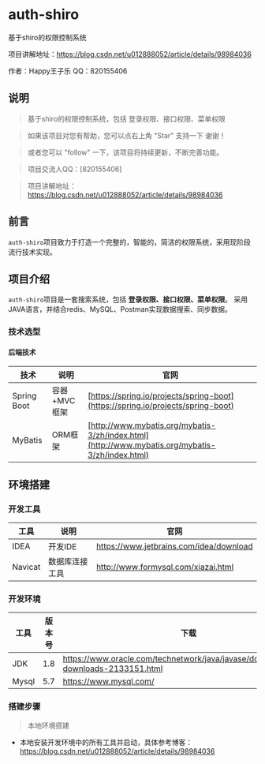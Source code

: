 # auth-shiro
基于shiro的权限控制系统

项目讲解地址：https://blog.csdn.net/u012888052/article/details/98984036

作者：Happy王子乐
QQ：820155406


## 说明

> 基于shiro的权限控制系统，包括 登录权限、接口权限、菜单权限

> 如果该项目对您有帮助，您可以点右上角 "Star" 支持一下 谢谢！

> 或者您可以 "follow" 一下，该项目将持续更新，不断完善功能。

> 项目交流人QQ：[820155406]

> 项目讲解地址：https://blog.csdn.net/u012888052/article/details/98984036

## 前言

`auth-shiro`项目致力于打造一个完整的，智能的，简洁的权限系统，采用现阶段流行技术实现。

## 项目介绍

`auth-shiro`项目是一套搜索系统，包括 **登录权限、接口权限、菜单权限**。
采用JAVA语言，并结合redis、MySQL、Postman实现数据搜索、同步数据。

### 技术选型

#### 后端技术

技术 | 说明 | 官网
----|----|----
Spring Boot | 容器+MVC框架 | [https://spring.io/projects/spring-boot](https://spring.io/projects/spring-boot)
MyBatis | ORM框架  | [http://www.mybatis.org/mybatis-3/zh/index.html](http://www.mybatis.org/mybatis-3/zh/index.html)

## 环境搭建

### 开发工具

工具 | 说明 | 官网
----|----|----
IDEA | 开发IDE | https://www.jetbrains.com/idea/download
Navicat | 数据库连接工具 | http://www.formysql.com/xiazai.html

### 开发环境

工具 | 版本号 | 下载
----|----|----
JDK | 1.8 | https://www.oracle.com/technetwork/java/javase/downloads/jdk8-downloads-2133151.html
Mysql | 5.7 | https://www.mysql.com/
### 搭建步骤

> 本地环境搭建

- 本地安装开发环境中的所有工具并启动，具体参考博客：https://blog.csdn.net/u012888052/article/details/98984036

